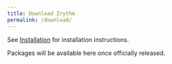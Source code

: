 ```yaml
---
title: Download Zrythm
permalink: /download/
---
```


See [Installation](https://git.zrythm.org/zrythm/zrythm#installation) for installation instructions.

Packages will be available here once officially released.
